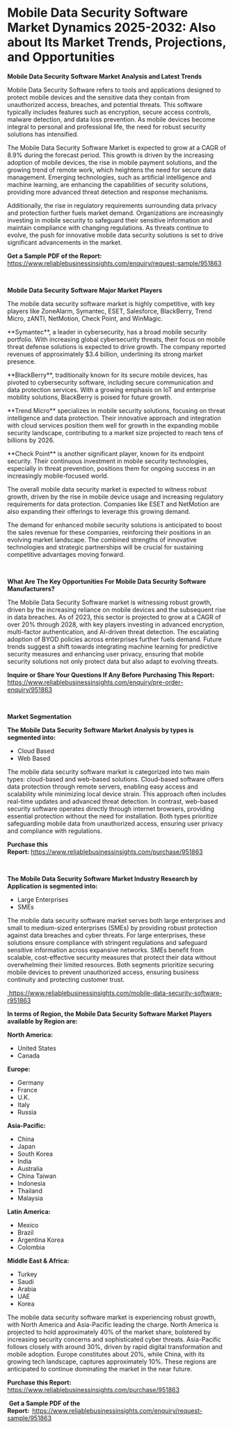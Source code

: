 <p><h1>Mobile Data Security Software Market Dynamics 2025-2032: Also about Its Market Trends, Projections, and Opportunities</h1></p><p><strong>Mobile Data Security Software Market Analysis and Latest Trends</strong></p>
<p><p>Mobile Data Security Software refers to tools and applications designed to protect mobile devices and the sensitive data they contain from unauthorized access, breaches, and potential threats. This software typically includes features such as encryption, secure access controls, malware detection, and data loss prevention. As mobile devices become integral to personal and professional life, the need for robust security solutions has intensified.</p><p>The Mobile Data Security Software Market is expected to grow at a CAGR of 8.9% during the forecast period. This growth is driven by the increasing adoption of mobile devices, the rise in mobile payment solutions, and the growing trend of remote work, which heightens the need for secure data management. Emerging technologies, such as artificial intelligence and machine learning, are enhancing the capabilities of security solutions, providing more advanced threat detection and response mechanisms. </p><p>Additionally, the rise in regulatory requirements surrounding data privacy and protection further fuels market demand. Organizations are increasingly investing in mobile security to safeguard their sensitive information and maintain compliance with changing regulations. As threats continue to evolve, the push for innovative mobile data security solutions is set to drive significant advancements in the market.</p></p>
<p><strong>Get a Sample PDF of the Report:&nbsp;</strong> <a href="https://www.reliablebusinessinsights.com/enquiry/request-sample/951863?utm_campaign=1113&utm_medium=2&utm_source=Github&utm_content=ia&utm_term=17042025&utm_id=mobile-data-security-software">https://www.reliablebusinessinsights.com/enquiry/request-sample/951863</a></p>
<p>&nbsp;</p>
<p><strong>Mobile Data Security Software Major Market Players</strong></p>
<p><p>The mobile data security software market is highly competitive, with key players like ZoneAlarm, Symantec, ESET, Salesforce, BlackBerry, Trend Micro, zANTI, NetMotion, Check Point, and WinMagic.</p><p>**Symantec**, a leader in cybersecurity, has a broad mobile security portfolio. With increasing global cybersecurity threats, their focus on mobile threat defense solutions is expected to drive growth. The company reported revenues of approximately $3.4 billion, underlining its strong market presence.</p><p>**BlackBerry**, traditionally known for its secure mobile devices, has pivoted to cybersecurity software, including secure communication and data protection services. With a growing emphasis on IoT and enterprise mobility solutions, BlackBerry is poised for future growth.</p><p>**Trend Micro** specializes in mobile security solutions, focusing on threat intelligence and data protection. Their innovative approach and integration with cloud services position them well for growth in the expanding mobile security landscape, contributing to a market size projected to reach tens of billions by 2026.</p><p>**Check Point** is another significant player, known for its endpoint security. Their continuous investment in mobile security technologies, especially in threat prevention, positions them for ongoing success in an increasingly mobile-focused world.</p><p>The overall mobile data security market is expected to witness robust growth, driven by the rise in mobile device usage and increasing regulatory requirements for data protection. Companies like ESET and NetMotion are also expanding their offerings to leverage this growing demand.</p><p>The demand for enhanced mobile security solutions is anticipated to boost the sales revenue for these companies, reinforcing their positions in an evolving market landscape. The combined strengths of innovative technologies and strategic partnerships will be crucial for sustaining competitive advantages moving forward.</p></p>
<p>&nbsp;</p>
<p><strong>What Are The Key Opportunities For Mobile Data Security Software Manufacturers?</strong></p>
<p><p>The Mobile Data Security Software market is witnessing robust growth, driven by the increasing reliance on mobile devices and the subsequent rise in data breaches. As of 2023, this sector is projected to grow at a CAGR of over 20% through 2028, with key players investing in advanced encryption, multi-factor authentication, and AI-driven threat detection. The escalating adoption of BYOD policies across enterprises further fuels demand. Future trends suggest a shift towards integrating machine learning for predictive security measures and enhancing user privacy, ensuring that mobile security solutions not only protect data but also adapt to evolving threats.</p></p>
<p><strong>Inquire or Share Your Questions If Any Before Purchasing This Report:</strong> <a href="https://www.reliablebusinessinsights.com/enquiry/pre-order-enquiry/951863?utm_campaign=1113&utm_medium=2&utm_source=Github&utm_content=ia&utm_term=17042025&utm_id=mobile-data-security-software">https://www.reliablebusinessinsights.com/enquiry/pre-order-enquiry/951863</a></p>
<p>&nbsp;</p>
<p><strong>Market Segmentation</strong></p>
<p><strong>The Mobile Data Security Software Market Analysis by types is segmented into:</strong></p>
<p><ul><li>Cloud Based</li><li>Web Based</li></ul></p>
<p><p>The mobile data security software market is categorized into two main types: cloud-based and web-based solutions. Cloud-based software offers data protection through remote servers, enabling easy access and scalability while minimizing local device strain. This approach often includes real-time updates and advanced threat detection. In contrast, web-based security software operates directly through internet browsers, providing essential protection without the need for installation. Both types prioritize safeguarding mobile data from unauthorized access, ensuring user privacy and compliance with regulations.</p></p>
<p><strong>Purchase this Report:&nbsp;</strong><a href="https://www.reliablebusinessinsights.com/purchase/951863?utm_campaign=1113&utm_medium=2&utm_source=Github&utm_content=ia&utm_term=17042025&utm_id=mobile-data-security-software">https://www.reliablebusinessinsights.com/purchase/951863</a></p>
<p>&nbsp;</p>
<p><strong>The Mobile Data Security Software Market Industry Research by Application is segmented into:</strong></p>
<p><ul><li>Large Enterprises</li><li>SMEs</li></ul></p>
<p><p>The mobile data security software market serves both large enterprises and small to medium-sized enterprises (SMEs) by providing robust protection against data breaches and cyber threats. For large enterprises, these solutions ensure compliance with stringent regulations and safeguard sensitive information across expansive networks. SMEs benefit from scalable, cost-effective security measures that protect their data without overwhelming their limited resources. Both segments prioritize securing mobile devices to prevent unauthorized access, ensuring business continuity and protecting customer trust.</p></p>
<p><a href="https://www.reliablebusinessinsights.com/mobile-data-security-software-r951863?utm_campaign=1113&utm_medium=2&utm_source=Github&utm_content=ia&utm_term=17042025&utm_id=mobile-data-security-software">&nbsp;https://www.reliablebusinessinsights.com/mobile-data-security-software-r951863</a></p>
<p><strong>In terms of Region, the Mobile Data Security Software Market Players available by Region are:</strong></p>
<p>
    <p> <strong> North America: </strong>
        <ul>
            <li>United States</li>
            <li>Canada</li>
        </ul>
        </p> 
    <p> <strong> Europe: </strong>
        <ul>
            <li>Germany</li>
            <li>France</li>
            <li>U.K.</li>
            <li>Italy</li>
            <li>Russia</li>
        </ul>
        </p> 
    <p> <strong> Asia-Pacific: </strong>
        <ul>
            <li>China</li>
            <li>Japan</li>
            <li>South Korea</li>
            <li>India</li>
            <li>Australia</li>
            <li>China Taiwan</li>
            <li>Indonesia</li>
            <li>Thailand</li>
            <li>Malaysia</li>
        </ul>
        </p> 
    <p> <strong> Latin America: </strong>
        <ul>
            <li>Mexico</li>
            <li>Brazil</li>
            <li>Argentina Korea</li>
            <li>Colombia</li>
        </ul>
        </p> 
    <p> <strong> Middle East & Africa: </strong>
        <ul>
            <li>Turkey</li>
            <li>Saudi</li>
            <li>Arabia</li>
            <li>UAE</li>
            <li>Korea</li>
        </ul>
    </p>
    </p>
<p><p>The mobile data security software market is experiencing robust growth, with North America and Asia-Pacific leading the charge. North America is projected to hold approximately 40% of the market share, bolstered by increasing security concerns and sophisticated cyber threats. Asia-Pacific follows closely with around 30%, driven by rapid digital transformation and mobile adoption. Europe constitutes about 20%, while China, with its growing tech landscape, captures approximately 10%. These regions are anticipated to continue dominating the market in the near future.</p></p>
<p><strong>Purchase this Report: </strong><a href="https://www.reliablebusinessinsights.com/purchase/951863?utm_campaign=1113&utm_medium=2&utm_source=Github&utm_content=ia&utm_term=17042025&utm_id=mobile-data-security-software">https://www.reliablebusinessinsights.com/purchase/951863</a></p>
<p>&nbsp;<strong>Get a Sample PDF of the Report:&nbsp;&nbsp;</strong><a href="https://www.reliablebusinessinsights.com/enquiry/request-sample/951863?utm_campaign=1113&utm_medium=2&utm_source=Github&utm_content=ia&utm_term=17042025&utm_id=mobile-data-security-software">https://www.reliablebusinessinsights.com/enquiry/request-sample/951863</a></p>
<p><strong></strong></p>
<p><p></p><p></p><p></p></p>